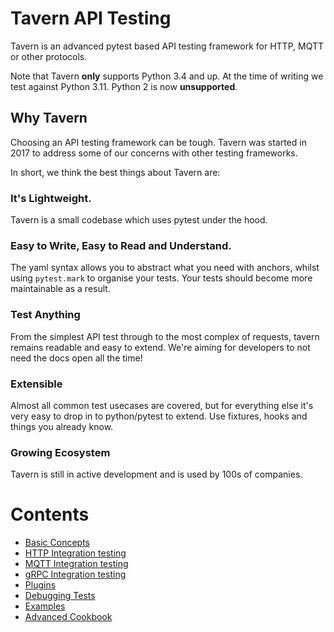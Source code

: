 
# Tavern API Testing

Tavern is an advanced pytest based API testing framework for HTTP, MQTT or other protocols.

Note that Tavern **only** supports Python 3.4 and up. At the time of writing we
test against Python 3.11. Python 2 is now **unsupported**.

## Why Tavern

Choosing an API testing framework can be tough. Tavern was started in 2017 to address some of our concerns with other testing frameworks.

In short, we think the best things about Tavern are:

### It's Lightweight.
Tavern is a small codebase which uses pytest under the hood.

### Easy to Write, Easy to Read and Understand.
The yaml syntax allows you to abstract what you need with anchors, whilst using `pytest.mark` to organise your tests. Your tests should become more maintainable as a result.

### Test Anything
From the simplest API test through to the most complex of requests, tavern remains readable and easy to extend. We're aiming for developers to not need the docs open all the time!

### Extensible
Almost all common test usecases are covered, but for everything else it's very easy to drop in to python/pytest to extend. Use fixtures, hooks and things you already know.

### Growing Ecosystem
Tavern is still in active development and is used by 100s of companies.

# Contents

* [Basic Concepts](basics.md)
* [HTTP Integration testing](http.md)
* [MQTT Integration testing](mqtt.md)
* [gRPC Integration testing](grpc.md)
* [Plugins](plugins.md)
* [Debugging Tests](debugging.md)
* [Examples](examples.md)
* [Advanced Cookbook](cookbook.md)
